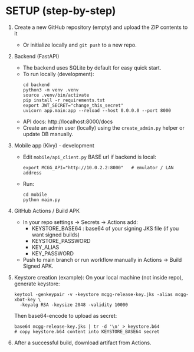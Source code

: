 SETUP (step-by-step)
====================

1) Create a new GitHub repository (empty) and upload the ZIP contents to it
   - Or initialize locally and `git push` to a new repo.

2) Backend (FastAPI)
   - The backend uses SQLite by default for easy quick start.
   - To run locally (development):
     ```
     cd backend
     python3 -m venv .venv
     source .venv/bin/activate
     pip install -r requirements.txt
     export JWT_SECRET="change_this_secret"
     uvicorn app.main:app --reload --host 0.0.0.0 --port 8000
     ```
   - API docs: http://localhost:8000/docs
   - Create an admin user (locally) using the `create_admin.py` helper or update DB manually.

3) Mobile app (Kivy) - development
   - Edit `mobile/api_client.py` BASE url if backend is local:
     ```
     export MCGG_API="http://10.0.2.2:8000"   # emulator / LAN address
     ```
   - Run:
     ```
     cd mobile
     python main.py
     ```

4) GitHub Actions / Build APK
   - In your repo settings -> Secrets -> Actions add:
     - KEYSTORE_BASE64 : base64 of your signing JKS file (if you want signed builds)
     - KEYSTORE_PASSWORD
     - KEY_ALIAS
     - KEY_PASSWORD
   - Push to main branch or run workflow manually in Actions -> Build Signed APK.

5) Keystore creation (example):
   On your local machine (not inside repo), generate keystore:
   ```
   keytool -genkeypair -v -keystore mcgg-release-key.jks -alias mcgg-xbot-key \
     -keyalg RSA -keysize 2048 -validity 10000
   ```
   Then base64-encode to upload as secret:
   ```
   base64 mcgg-release-key.jks | tr -d '\n' > keystore.b64
   # copy keystore.b64 content into KEYSTORE_BASE64 secret
   ```

6) After a successful build, download artifact from Actions.
